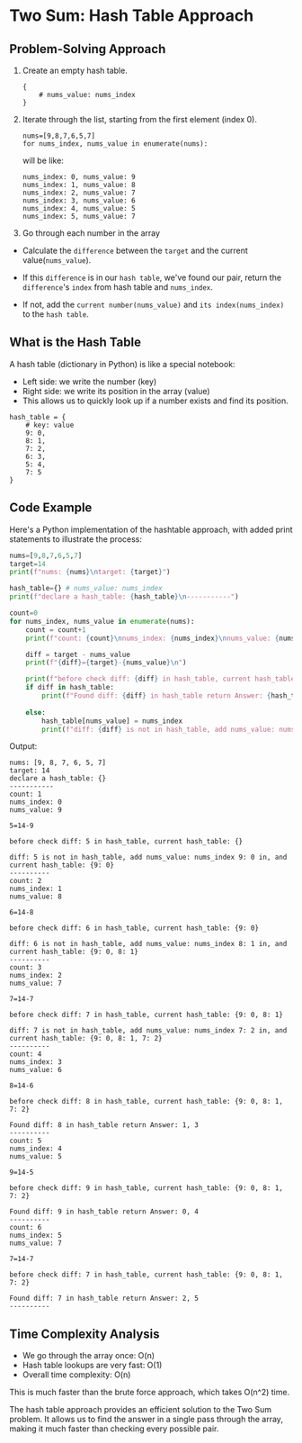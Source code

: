 # Two Sum: Hash Table Approach

## Problem-Solving Approach

1. Create an empty hash table.
    ```
    {
        # nums_value: nums_index
    }
    ```

2. Iterate through the list, starting from the first element (index 0).
    ```
    nums=[9,8,7,6,5,7]
    for nums_index, nums_value in enumerate(nums):
    ```

    will be like:
    ```
    nums_index: 0, nums_value: 9
    nums_index: 1, nums_value: 8
    nums_index: 2, nums_value: 7
    nums_index: 3, nums_value: 6
    nums_index: 4, nums_value: 5
    nums_index: 5, nums_value: 7
    ```

3. Go through each number in the array

- Calculate the `difference` between the `target` and the current value(`nums_value`).

-  If this `difference` is in our `hash table`, we've found our pair, return the `difference`'s `index` from hash table and `nums_index`.

-  If not, add the `current number(nums_value)` and `its index(nums_index)` to the `hash table`.

## What is the Hash Table
A hash table (dictionary in Python) is like a special notebook:

- Left side: we write the number (key)
- Right side: we write its position in the array (value)
- This allows us to quickly look up if a number exists and find its position.

```
hash_table = {
    # key: value
    9: 0,
    8: 1,
    7: 2,
    6: 3,
    5: 4,
    7: 5
}
```



## Code Example

Here's a Python implementation of the hashtable approach, with added print statements to illustrate the process:

```python
nums=[9,8,7,6,5,7]
target=14
print(f"nums: {nums}\ntarget: {target}")

hash_table={} # nums_value: nums_index
print(f"declare a hash_table: {hash_table}\n-----------")

count=0
for nums_index, nums_value in enumerate(nums):
    count = count+1
    print(f"count: {count}\nnums_index: {nums_index}\nnums_value: {nums_value}\n")

    diff = target - nums_value
    print(f"{diff}={target}-{nums_value}\n")

    print(f"before check diff: {diff} in hash_table, current hash_table: {hash_table}\n")
    if diff in hash_table:
        print(f"Found diff: {diff} in hash_table return Answer: {hash_table[diff]}, {nums_index}\n----------")
    
    else:
        hash_table[nums_value] = nums_index
        print(f"diff: {diff} is not in hash_table, add nums_value: nums_index {nums_value}: {nums_index} in, and current hash_table: {hash_table}\n----------")
```

Output:
```
nums: [9, 8, 7, 6, 5, 7]
target: 14
declare a hash_table: {}
-----------
count: 1
nums_index: 0
nums_value: 9

5=14-9

before check diff: 5 in hash_table, current hash_table: {}

diff: 5 is not in hash_table, add nums_value: nums_index 9: 0 in, and current hash_table: {9: 0}
----------
count: 2
nums_index: 1
nums_value: 8

6=14-8

before check diff: 6 in hash_table, current hash_table: {9: 0}

diff: 6 is not in hash_table, add nums_value: nums_index 8: 1 in, and current hash_table: {9: 0, 8: 1}
----------
count: 3
nums_index: 2
nums_value: 7

7=14-7

before check diff: 7 in hash_table, current hash_table: {9: 0, 8: 1}

diff: 7 is not in hash_table, add nums_value: nums_index 7: 2 in, and current hash_table: {9: 0, 8: 1, 7: 2}
----------
count: 4
nums_index: 3
nums_value: 6

8=14-6

before check diff: 8 in hash_table, current hash_table: {9: 0, 8: 1, 7: 2}

Found diff: 8 in hash_table return Answer: 1, 3
----------
count: 5
nums_index: 4
nums_value: 5

9=14-5

before check diff: 9 in hash_table, current hash_table: {9: 0, 8: 1, 7: 2}

Found diff: 9 in hash_table return Answer: 0, 4
----------
count: 6
nums_index: 5
nums_value: 7

7=14-7

before check diff: 7 in hash_table, current hash_table: {9: 0, 8: 1, 7: 2}

Found diff: 7 in hash_table return Answer: 2, 5
----------
```

## Time Complexity Analysis

- We go through the array once: O(n)
- Hash table lookups are very fast: O(1)
- Overall time complexity: O(n)

This is much faster than the brute force approach, which takes O(n^2) time.

The hash table approach provides an efficient solution to the Two Sum problem. It allows us to find the answer in a single pass through the array, making it much faster than checking every possible pair.